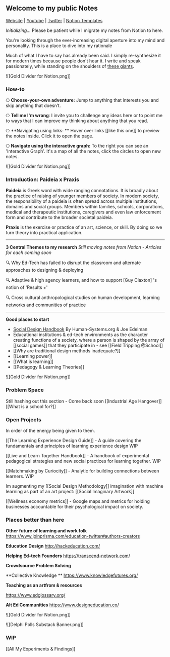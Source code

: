 ## Welcome to my public Notes
[Website](https://paideiaxpraxis.com/) | [Youtube](https://www.youtube.com/channel/UCaVg9NP0mQ093iNfWTID8Zg) | [Twitter](https://twitter.com/Serjhunt_ARK) | [Notion Templates](https://gumroad.com/paideiaxpraxis)

*Initializing...*
Please be patient while I migrate my notes from Notion to here.

You're looking through the ever-increasing digital aperture into my mind and personality. This is a place to dive into my rationale 

Much of what I have to say has already been said. I simply re-synthesize it for modern times because people don't hear it. I write and speak passionately, while standing on the shoulders of [these giants](https://www.notion.so/sxhx/Serj-s-Creative-Lineage-7eb7113a0ef64efd81e0681ddf451c85).

![[Gold Divider for Notion.png]]

### How-to 

⎔ **Choose-your-own adventure:** Jump to anything that interests you and skip anything that doesn’t.

⎔ **Tell me I'm wrong**: I invite you to challenge any ideas here or to point me to ways that I can improve my thinking about anything that you read.

⎔ **Navigating using links: ** Hover over links [[like this one]] to preview the notes inside. Click it to open the page. 

⎔ **Navigate using the interactive graph:** To the right you can see an 'Interactive Graph'. It's a map of all the notes, click the circles to open new notes.



![[Gold Divider for Notion.png]]

### Introduction: Paideia x Praxis

**Paideia** is Greek word with wide ranging connotations. It is broadly about the practice of raising of younger members of society. In modern society, the responsibility of a paideia is often spread across multiple institutions, domains and social groups. Members within families, schools, corporations, medical and therapeutic institutions, caregivers and even law enforcement form and contribute to the broader societal paideia. 

**Praxis** is the exercise or practice of an art, science, or skill. By doing so we turn theory into practical application.

--- 
**3 Central Themes to my research**
_Still moving notes from Notion - Articles for each coming soon_

🔍 Why Ed-Tech has failed to disrupt the classroom and alternate approaches to designing & deploying

🔍 Adaptive & high agency learners, and how to support [Guy Claxton] 's notion of 'Results +'

🔍 Cross cultural anthropological studies on human development, learning networks and communities of practice

---

**Good places to start**
- [Social Design Handbook](https://www.notion.so/humsys/Values-Based-Social-Design-6397f7852775434982e363924d7e07e7) By Human-Systems.org & Joe Edelman
- Educational institutions & ed-tech environments as the character creating functions of a society, where a person is shaped by the array of [[social games]] that they participate in - see [[Field Tripping @School]]
- [[Why are traditional design methods inadequate?]]
- [[Learning power]]
- [[What is learning]]
- [[Pedagogy & Learning Theories]]

![[Gold Divider for Notion.png]]

### Problem Space

Still hashing out this section - Come back soon
[[Industrial Age Hangover]]
[[What is a school for?]]

### Open Projects 

In order of the energy being given to them.

[[The Learning Experience Design Guide]] - A guide covering the fundamentals and principles of learning experience design WIP

[[Live and Learn Together Handbook]] - A handbook of experimental pedagogical strategies and new social practices for learning together. WIP

[[Matchmaking by Curiocity]] - Analytic for building connections between learners. WIP

Im augmenting my [[Social Design Methodology]] imagination with machine learning as part of an art project: [[Social Imaginary Artwork]]

[[Wellness economy metrics]] - Google maps and metrics for holding businesses accountable for their psychological impact on society.

### Places better than here

**Other future of learning and work folk**
https://www.joinprisma.com/education-twitter#authors-creators

**Education Design**
http://hackeducation.com/

**Helping Ed-tech Founders**
https://transcend-network.com/

**Crowdsource Problem Solving**

**Collective Knowledge **
https://www.knowledgefutures.org/

**Teaching as an artfrom & resources**

https://www.edglossary.org/

**Alt Ed Communities**
https://www.designeducation.co/

![[Gold Divider for Notion.png]]

![[Delphi Polls Substack Banner.png]]

### WIP

 [[All My Experiments & Findings]] 